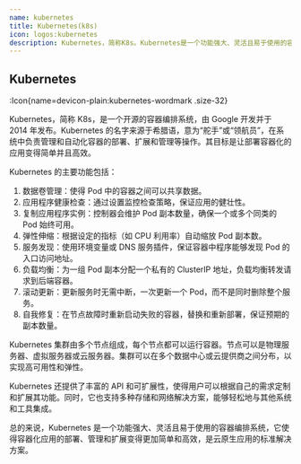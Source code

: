 ```yaml
---
name: kubernetes
title: Kubernetes(k8s)
icon: logos:kubernetes
description: Kubernetes，简称K8s。Kubernetes是一个功能强大、灵活且易于使用的容器编排系统，它使得容器化应用的部署、管理和扩展变得更加简单和高效，是云原生应用的标准解决方案。
---
```


## Kubernetes

:Icon{name=devicon-plain:kubernetes-wordmark .size-32}

Kubernetes，简称 K8s，是一个开源的容器编排系统，由 Google 开发并于 2014 年发布。Kubernetes 的名字来源于希腊语，意为“舵手”或“领航员”，在系统中负责管理和自动化容器的部署、扩展和管理等操作。其目标是让部署容器化的应用变得简单并且高效。

Kubernetes 的主要功能包括：

1. 数据卷管理：使得 Pod 中的容器之间可以共享数据。
2. 应用程序健康检查：通过设置监控检查策略，保证应用的健壮性。
3. 复制应用程序实例：控制器会维护 Pod 副本数量，确保一个或多个同类的 Pod 始终可用。
4. 弹性伸缩：根据设定的指标（如 CPU 利用率）自动缩放 Pod 副本数。
5. 服务发现：使用环境变量或 DNS 服务插件，保证容器中程序能够发现 Pod 的入口访问地址。
6. 负载均衡：为一组 Pod 副本分配一个私有的 ClusterIP 地址，负载均衡转发请求到后端容器。
7. 滚动更新：更新服务时无需中断，一次更新一个 Pod，而不是同时删除整个服务。
8. 自我修复：在节点故障时重新启动失败的容器，替换和重新部署，保证预期的副本数量。

Kubernetes 集群由多个节点组成，每个节点都可以运行容器。节点可以是物理服务器、虚拟服务器或云服务器。集群可以在多个数据中心或云提供商之间分布，以实现高可用性和弹性。

Kubernetes 还提供了丰富的 API 和可扩展性，使得用户可以根据自己的需求定制和扩展其功能。同时，它也支持多种存储和网络解决方案，能够轻松地与其他系统和工具集成。

总的来说，Kubernetes 是一个功能强大、灵活且易于使用的容器编排系统，它使得容器化应用的部署、管理和扩展变得更加简单和高效，是云原生应用的标准解决方案。
